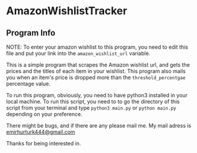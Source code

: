 # AmazonWishlistTracker

<h2> Program Info </h2>

NOTE: To enter your amazon wishlist to this program, you need to edit this file and put your link into the `amazon_wishlist_url` variable.

This is a simple program that scrapes the Amazon wishlist url, and gets the prices and the titles of each item in your wishlist. This program also mails you when an item's price is dropped more than the `threshold_percentgae` percentage value.

To run this program, obviously, you need to have python3 installed in your local machine. To run this script, you need to to go the directory of this script from your terminal and type `python3 main.py` or `python main.py` depending on your preference.

There might be bugs, and if there are any please mail me. My mail adress is emirhurturk444@gmail.com

Thanks for being interested in.
